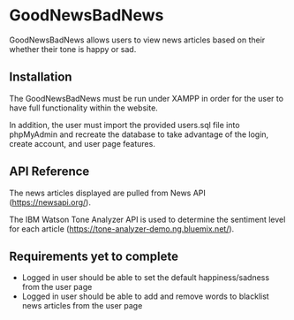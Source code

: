 # GoodNewsBadNews
GoodNewsBadNews allows users to view news articles based on their whether their tone is happy or sad. 

## Installation
The GoodNewsBadNews must be run under XAMPP in order for the user to have full functionality within the website.

In addition, the user must import the provided users.sql file into phpMyAdmin and recreate the database to take advantage of the login, create account, and user page features.
 
## API Reference
The news articles displayed are pulled from News API (https://newsapi.org/).

The IBM Watson Tone Analyzer API is used to determine the sentiment level for each article (https://tone-analyzer-demo.ng.bluemix.net/).

## Requirements yet to complete
- Logged in user should be able to set the default happiness/sadness from the user page
- Logged in user should be able to add and remove words to blacklist news articles from the user page